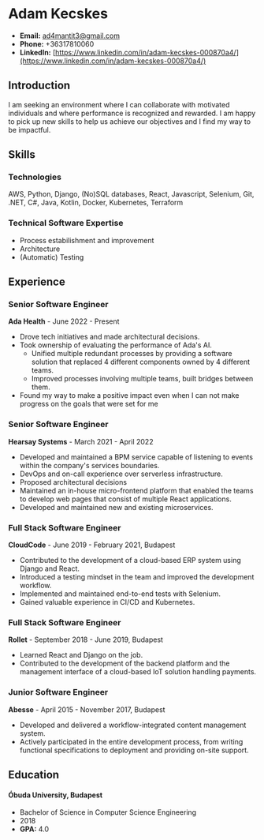 # Adam Kecskes
- **Email:** ad4mantit3@gmail.com
- **Phone:** +36317810060
- **LinkedIn:** [https://www.linkedin.com/in/adam-kecskes-000870a4/](https://www.linkedin.com/in/adam-kecskes-000870a4/)
## Introduction
I am seeking an environment where I can collaborate with motivated individuals and where performance is recognized and rewarded. I am happy to pick up new skills to help us achieve our objectives and I find my way to be impactful. 
## Skills
### Technologies
AWS, Python, Django, (No)SQL databases, React, Javascript, Selenium, Git, .NET, C#, Java, Kotlin, Docker, Kubernetes, Terraform
### Technical Software Expertise
- Process estabilishment and improvement
- Architecture
- (Automatic) Testing
## Experience
### Senior Software Engineer
**Ada Health** - June 2022 - Present
- Drove tech initiatives and made architectural decisions.
- Took ownership of evaluating the performance of Ada's AI.
	- Unified multiple redundant processes by providing a software solution that replaced 4 different components owned by 4 different teams.
	- Improved processes involving multiple teams, built bridges between them.
- Found my way to make a positive impact even when I can not make progress on the goals that were set for me
### Senior Software Engineer
**Hearsay Systems** - March 2021 - April 2022
- Developed and maintained a BPM service capable of listening to events within the company's services boundaries.
- DevOps and on-call experience over serverless infrastructure.
- Proposed architectural decisions
- Maintained an in-house micro-frontend platform that enabled the teams to develop web pages that consist of multiple React applications.
- Developed and maintained new and existing microservices.
### Full Stack Software Engineer
**CloudCode** - June 2019 - February 2021, Budapest
- Contributed to the development of a cloud-based ERP system using Django and React.
- Introduced a testing mindset in the team and improved the development workflow.
- Implemented and maintained end-to-end tests with Selenium.
- Gained valuable experience in CI/CD and Kubernetes.
### Full Stack Software Engineer
**Rollet** - September 2018 - June 2019, Budapest
- Learned React and Django on the job.
- Contributed to the development of the backend platform and the management interface of a cloud-based IoT solution handling payments.
### Junior Software Engineer
**Abesse** - April 2015 - November 2017, Budapest
- Developed and delivered a workflow-integrated content management system.
- Actively participated in the entire development process, from writing functional specifications to deployment and providing on-site support.
## Education
####  Óbuda University, Budapest
 - Bachelor of Science in Computer Science Engineering
  - 2018
  - **GPA:** 4.0
